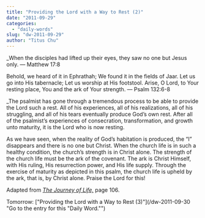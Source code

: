 ```yaml
---
title: "Providing the Lord with a Way to Rest (2)"
date: "2011-09-29"
categories: 
  - "daily-words"
slug: "dw-2011-09-29"
author: "Titus Chu"
---
```


_When the disciples had lifted up their eyes, they saw no one but Jesus only. — Matthew 17:8

Behold, we heard of it in Ephrathah; We found it in the fields of Jaar. Let us go into His tabernacle; Let us worship at His footstool. Arise, O Lord, to Your resting place, You and the ark of Your strength. — Psalm 132:6-8

_The psalmist has gone through a tremendous process to be able to provide the Lord such a rest. All of his experiences, all of his realizations, all of his struggling, and all of his tears eventually produce God’s own rest. After all of the psalmist’s experiences of consecration, transformation, and growth unto maturity, it is the Lord who is now resting.

As we have seen, when the reality of God’s habitation is produced, the “I” disappears and there is no one but Christ. When the church life is in such a healthy condition, the church’s strength is in Christ alone. The strength of the church life must be the ark of the covenant. The ark is Christ Himself, with His ruling, His resurrection power, and His life supply. Through the exercise of maturity as depicted in this psalm, the church life is upheld by the ark, that is, by Christ alone. Praise the Lord for this!

Adapted from _[The Journey of Life,](/book-journey "Go to the listing for this book.")_ page 106.

Tomorrow: ["Providing the Lord with a Way to Rest (3)"](/dw-2011-09-30 "Go to the entry for this "Daily Word."")
